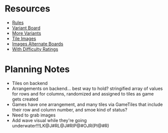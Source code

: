 # Resources
- [Rules](https://www.fgbradleys.com/rules/rules2/ForbiddenIsland-rules.pdf)
- [Variant Board](https://boardgamegeek.com/thread/569926/official-variant-tile-layouts)
- [More Variants](https://boardgamegeek.com/thread/569926/official-variant-tile-layouts/page/9)
- [Tile Images](https://www.sunderedrealm.com/index.php/2019/11/06/game-review-forbidden-island/2/)
- [Images Alternate Boards](https://www.dropbox.com/s/4i1a9sctcqjvfy7/fbcards.zip?dl=0)
- [With Difficulty Ratings](https://drive.google.com/drive/folders/0BxV6EfIej9mGVDNYb2hMU1ItcXM)

# Planning Notes
- Tiles on backend
- Arrangements on backend... best way to hold? stringified array of values for rows and for columns, randomized and assigned to tiles as game gets created
- Games have one arrangement, and many tiles via GameTiles that include their row and column number, and smoe kind of status? 
- Need to grab images 
- Add wave visual while they're going underwater!!!LK@J#RL@J#RIP@#OJR(PI@#R)